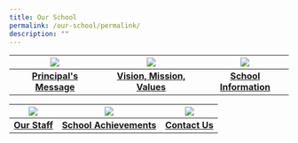 ```yaml
---
title: Our School
permalink: /our-school/permalink/
description: ""
---
```

| ![](/images/Principal-Message.ico) | ![](/images/VMV.ico) | ![](/images/School%20Information.ico) |
| :--------: | :--------: | :--------: |
| **[Principal's Message](/our-school/principals-message/)**     | **[Vision, Mission, Values](/our-school/vision-mission-values/)**     | **[School Information](/our-school/school-information/school-history/)**   |

| ![](/images/Our%20Staff1.ico) | ![](/images/School%20Achievement.ico) | ![](/images/Contact%20Us1.ico) |
| :--------: | :--------: | :--------: |
| **[Our Staff](/our-school/our-staff/school-management-team/)**   |  **[School Achievements](/our-school/school-achievements/2023/)**     | **[Contact Us](/our-school/contact-us/)**     |